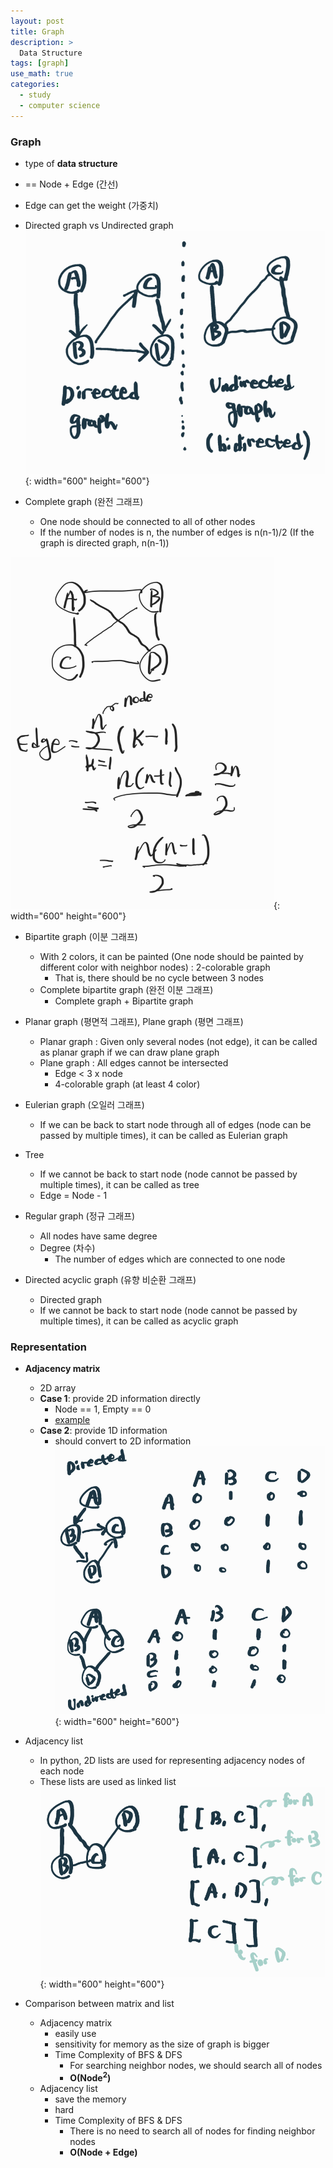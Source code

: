```yaml
---
layout: post
title: Graph
description: >
  Data Structure
tags: [graph]
use_math: true
categories:
  - study
  - computer science
---
```

### Graph
* type of **data structure**
* == Node + Edge (간선)
* Edge can get the weight (가중치)
* Directed graph vs Undirected graph
![그림1](https://github.com/hyun-jin891/hyun-jin891.github.io/blob/master/assets/img/60.PNG?raw=true){: width="600" height="600"}<br>

* Complete graph (완전 그래프)
  * One node should be connected to all of other nodes
  * If the number of nodes is n, the number of edges is n(n-1)/2 (If the graph is directed graph, n(n-1))

![그림4](https://github.com/hyun-jin891/hyun-jin891.github.io/blob/master/assets/img/152.png?raw=true){: width="600" height="600"}<br>

* Bipartite graph (이분 그래프)
  * With 2 colors, it can be painted (One node should be painted by different color with neighbor nodes) : 2-colorable graph
    * That is, there should be no cycle between 3 nodes
  * Complete bipartite graph (완전 이분 그래프)
    * Complete graph + Bipartite graph

* Planar graph (평면적 그래프), Plane graph (평면 그래프)
  * Planar graph : Given only several nodes (not edge), it can be called as planar graph if we can draw plane graph
  * Plane graph : All edges cannot be intersected
    * Edge < 3 x node
    * 4-colorable graph (at least 4 color)

* Eulerian graph (오일러 그래프)
  * If we can be back to start node through all of edges (node can be passed by multiple times), it can be called as Eulerian graph

* Tree
  * If we cannot be back to start node (node cannot be passed by multiple times), it can be called as tree
  * Edge = Node - 1

* Regular graph (정규 그래프)
  * All nodes have same degree
  * Degree (차수)
    * The number of edges which are connected to one node

* Directed acyclic graph (유향 비순환 그래프)
  * Directed graph
  * If we cannot be back to start node (node cannot be passed by multiple times), it can be called as acyclic graph

### Representation
* **Adjacency matrix**
  * 2D array
  * **Case 1**: provide 2D information directly
    * Node == 1, Empty == 0
    * [example](https://www.acmicpc.net/problem/1012)
  * **Case 2**: provide 1D information
    * should convert to 2D information
    ![그림2](https://github.com/hyun-jin891/hyun-jin891.github.io/blob/master/assets/img/61.PNG?raw=true){: width="600" height="600"}

* Adjacency list
  * In python, 2D lists are used for representing adjacency nodes of each node
  * These lists are used as linked list
  ![그림3](https://github.com/hyun-jin891/hyun-jin891.github.io/blob/master/assets/img/62.PNG?raw=true){: width="600" height="600"}

* Comparison between matrix and list
  * Adjacency matrix
    * easily use
    * sensitivity for memory as the size of graph is bigger
    * Time Complexity of BFS & DFS
      * For searching neighbor nodes, we should search all of nodes
      * **O(Node<sup>2</sup>)**
  * Adjacency list
    * save the memory
    * hard
    * Time Complexity of BFS & DFS
      * There is no need to search all of nodes for finding neighbor nodes
      * **O(Node + Edge)**
